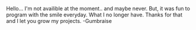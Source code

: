 Hello... I'm not availible at the moment.. and maybe never. But, it was fun to program with the smile everyday. What I no longer have. Thanks for that and I let you grow my projects.
-Gumbraise

